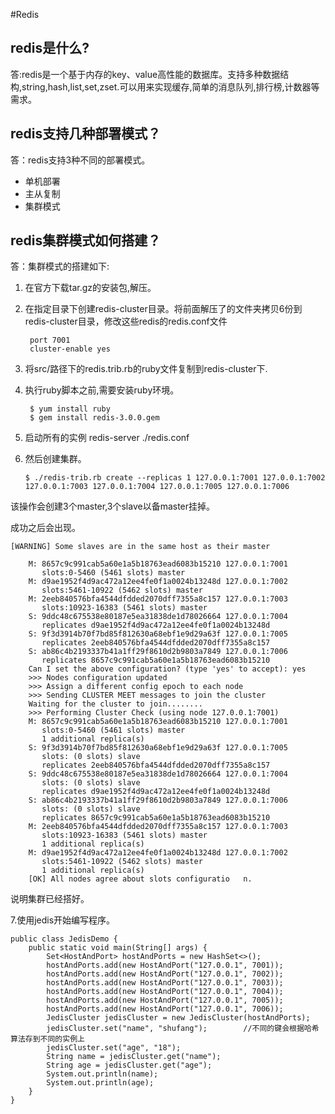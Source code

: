 #Redis

## redis是什么?
答:redis是一个基于内存的key、value高性能的数据库。支持多种数据结构,string,hash,list,set,zset.可以用来实现缓存,简单的消息队列,排行榜,计数器等需求。

## redis支持几种部署模式？
答：redis支持3种不同的部署模式。 <br>
	
* 单机部署
* 主从复制
* 集群模式

## redis集群模式如何搭建？
答：集群模式的搭建如下:

1. 在官方下载tar.gz的安装包,解压。
2. 在指定目录下创建redis-cluster目录。将前面解压了的文件夹拷贝6份到redis-cluster目录，修改这些redis的redis.conf文件
	
		port 7001
		cluster-enable yes
3. 将src/路径下的redis.trib.rb的ruby文件复制到redis-cluster下.
4. 执行ruby脚本之前,需要安装ruby环境。
	
		$ yum install ruby
		$ gem install redis-3.0.0.gem
		
5. 启动所有的实例 redis-server ./redis.conf
6. 然后创建集群。

	```
	$ ./redis-trib.rb create --replicas 1 127.0.0.1:7001 127.0.0.1:7002 127.0.0.1:7003 127.0.0.1:7004 127.0.0.1:7005 127.0.0.1:7006
	```

  该操作会创建3个master,3个slave以备master挂掉。
  
  成功之后会出现。
  
 ```
 [WARNING] Some slaves are in the same host as their master
 ```

		M: 8657c9c991cab5a60e1a5b18763ead6083b15210 127.0.0.1:7001
		   slots:0-5460 (5461 slots) master
		M: d9ae1952f4d9ac472a12ee4fe0f1a0024b13248d 127.0.0.1:7002
		   slots:5461-10922 (5462 slots) master
		M: 2eeb840576bfa4544dfdded2070dff7355a8c157 127.0.0.1:7003
		   slots:10923-16383 (5461 slots) master
		S: 9ddc48c675538e80187e5ea31838de1d78026664 127.0.0.1:7004
		   replicates d9ae1952f4d9ac472a12ee4fe0f1a0024b13248d
		S: 9f3d3914b70f7bd85f812630a68ebf1e9d29a63f 127.0.0.1:7005
		   replicates 2eeb840576bfa4544dfdded2070dff7355a8c157
		S: ab86c4b2193337b41a1ff29f8610d2b9803a7849 127.0.0.1:7006
		   replicates 8657c9c991cab5a60e1a5b18763ead6083b15210
		Can I set the above configuration? (type 'yes' to accept): yes
		>>> Nodes configuration updated
		>>> Assign a different config epoch to each node
		>>> Sending CLUSTER MEET messages to join the cluster
		Waiting for the cluster to join........
		>>> Performing Cluster Check (using node 127.0.0.1:7001)
		M: 8657c9c991cab5a60e1a5b18763ead6083b15210 127.0.0.1:7001
		   slots:0-5460 (5461 slots) master
		   1 additional replica(s)
		S: 9f3d3914b70f7bd85f812630a68ebf1e9d29a63f 127.0.0.1:7005
		   slots: (0 slots) slave
		   replicates 2eeb840576bfa4544dfdded2070dff7355a8c157
		S: 9ddc48c675538e80187e5ea31838de1d78026664 127.0.0.1:7004
		   slots: (0 slots) slave
		   replicates d9ae1952f4d9ac472a12ee4fe0f1a0024b13248d
		S: ab86c4b2193337b41a1ff29f8610d2b9803a7849 127.0.0.1:7006
		   slots: (0 slots) slave
		   replicates 8657c9c991cab5a60e1a5b18763ead6083b15210
		M: 2eeb840576bfa4544dfdded2070dff7355a8c157 127.0.0.1:7003
		   slots:10923-16383 (5461 slots) master
		   1 additional replica(s)
		M: d9ae1952f4d9ac472a12ee4fe0f1a0024b13248d 127.0.0.1:7002
		   slots:5461-10922 (5462 slots) master
		   1 additional replica(s)
		[OK] All nodes agree about slots configuratio	n.
  说明集群已经搭好。
  
7.使用jedis开始编写程序。

	public class JedisDemo {
	    public static void main(String[] args) {
	        Set<HostAndPort> hostAndPorts = new HashSet<>();
	        hostAndPorts.add(new HostAndPort("127.0.0.1", 7001));
	        hostAndPorts.add(new HostAndPort("127.0.0.1", 7002));
	        hostAndPorts.add(new HostAndPort("127.0.0.1", 7003));
	        hostAndPorts.add(new HostAndPort("127.0.0.1", 7004));
	        hostAndPorts.add(new HostAndPort("127.0.0.1", 7005));
	        hostAndPorts.add(new HostAndPort("127.0.0.1", 7006));
	        JedisCluster jedisCluster = new JedisCluster(hostAndPorts);
	        jedisCluster.set("name", "shufang");        //不同的键会根据哈希算法存到不同的实例上
	        jedisCluster.set("age", "18");
	        String name = jedisCluster.get("name");
	        String age = jedisCluster.get("age");
	        System.out.println(name);
	        System.out.println(age);
	    }
	}		













	